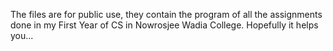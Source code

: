 The files are for public use, they contain the program of all the assignments done in my First Year of CS in Nowrosjee Wadia College.
Hopefully it helps you...
